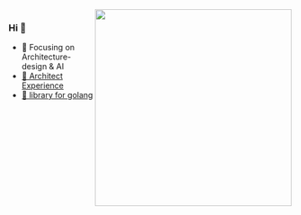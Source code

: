 <img align="right" width="350em" src="https://github-readme-stats.vercel.app/api?username=Zeb-D&show_icons=true&icon_color=CE1D2D&text_color=718096&bg_color=ffffff&hide_title=true" />

### Hi 👋

- :orange_book: Focusing on Architecture-design & AI
- [📘 Architect Experience](https://github.com/Zeb-D/my-review)
- [🌱 library for golang](https://github.com/Zeb-D/go-util)
